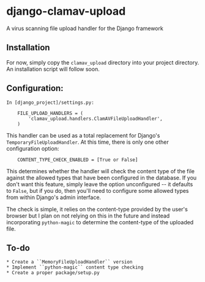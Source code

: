 # django-clamav-upload
A virus scanning file upload handler for the Django framework

## Installation

For now, simply copy the ``clamav_upload`` directory into your project directory. An installation script will follow soon.

## Configuration:

    In [django_project]/settings.py:

        FILE_UPLOAD_HANDLERS = (
            'clamav_upload.handlers.ClamAVFileUploadHandler',
        )

This handler can be used as a total replacement for Django's ``TemporaryFileUploadHandler``. At this time, there is only one other configuration option:

        CONTENT_TYPE_CHECK_ENABLED = [True or False]

This determines whether the handler will check the content type of the file against the allowed types that have been configured in the database. If you don't want this feature, simply leave the option unconfigured -- it defaults to ``False``, but if you do, then you'll need to configure some allowed types from within Django's admin interface.

The check is simple, it relies on the content-type provided by the user's browser but I plan on not relying on this in the future and instead incorporating ``python-magic`` to determine the content-type of the uploaded file.


## To-do

    * Create a ``MemoryFileUploadHandler`` version
    * Implement ``python-magic`` content type checking 
    * Create a proper package/setup.py


